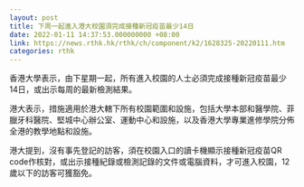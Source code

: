 ```yaml
---
layout: post
title: 下周一起進入港大校園須完成接種新冠疫苗最少14日
date: 2022-01-11 14:37:53.000000000 +08:00
link: https://news.rthk.hk/rthk/ch/component/k2/1628325-20220111.htm
categories: rthk
---
```


香港大學表示，由下星期一起，所有進入校園的人士必須完成接種新冠疫苗最少14日，或出示每周的最新檢測結果。

港大表示，措施適用於港大轄下所有校園範圍和設施，包括大學本部和醫學院、菲臘牙科醫院、堅城中心辦公室、運動中心和設施，以及香港大學專業進修學院分佈全港的教學地點和設施。

港大提到，沒有事先登記的訪客，須在校園入口的讀卡機顯示接種新冠疫苗QR code作核對，或出示接種紀錄或檢測記錄的文件或電腦資料，才可進入校園，12歲以下的訪客可獲豁免。
